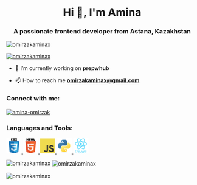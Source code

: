 <h1 align="center">Hi 👋, I'm Amina</h1>
<h3 align="center">A passionate frontend developer from Astana, Kazakhstan</h3>

<p align="left"> <img src="https://komarev.com/ghpvc/?username=omirzakaminax&label=Profile%20views&color=0e75b6&style=flat" alt="omirzakaminax" /> </p>

<p align="left"> <a href="https://github.com/ryo-ma/github-profile-trophy"><img src="https://github-profile-trophy.vercel.app/?username=omirzakaminax" alt="omirzakaminax" /></a> </p>

- 🔭 I’m currently working on **prepwhub**

- 📫 How to reach me **omirzakaminax@gmail.com**

<h3 align="left">Connect with me:</h3>
<p align="left">
<a href="https://linkedin.com/in/amina-omirzak" target="blank"><img align="center" src="https://raw.githubusercontent.com/rahuldkjain/github-profile-readme-generator/master/src/images/icons/Social/linked-in-alt.svg" alt="amina-omirzak" height="30" width="40" /></a>
</p>

<h3 align="left">Languages and Tools:</h3>
<p align="left"> <a href="https://www.w3schools.com/css/" target="_blank" rel="noreferrer"> <img src="https://raw.githubusercontent.com/devicons/devicon/master/icons/css3/css3-original-wordmark.svg" alt="css3" width="40" height="40"/> </a> <a href="https://www.w3.org/html/" target="_blank" rel="noreferrer"> <img src="https://raw.githubusercontent.com/devicons/devicon/master/icons/html5/html5-original-wordmark.svg" alt="html5" width="40" height="40"/> </a> <a href="https://developer.mozilla.org/en-US/docs/Web/JavaScript" target="_blank" rel="noreferrer"> <img src="https://raw.githubusercontent.com/devicons/devicon/master/icons/javascript/javascript-original.svg" alt="javascript" width="40" height="40"/> </a> <a href="https://www.python.org" target="_blank" rel="noreferrer"> <img src="https://raw.githubusercontent.com/devicons/devicon/master/icons/python/python-original.svg" alt="python" width="40" height="40"/> </a> <a href="https://reactjs.org/" target="_blank" rel="noreferrer"> <img src="https://raw.githubusercontent.com/devicons/devicon/master/icons/react/react-original-wordmark.svg" alt="react" width="40" height="40"/> </a> </p>

<p><img align="left" src="https://github-readme-stats.vercel.app/api/top-langs?username=omirzakaminax&show_icons=true&locale=en&layout=compact" alt="omirzakaminax" /></p>

<p>&nbsp;<img align="center" src="https://github-readme-stats.vercel.app/api?username=omirzakaminax&show_icons=true&locale=en" alt="omirzakaminax" /></p>

<p><img align="center" src="https://github-readme-streak-stats.herokuapp.com/?user=omirzakaminax&" alt="omirzakaminax" /></p>

